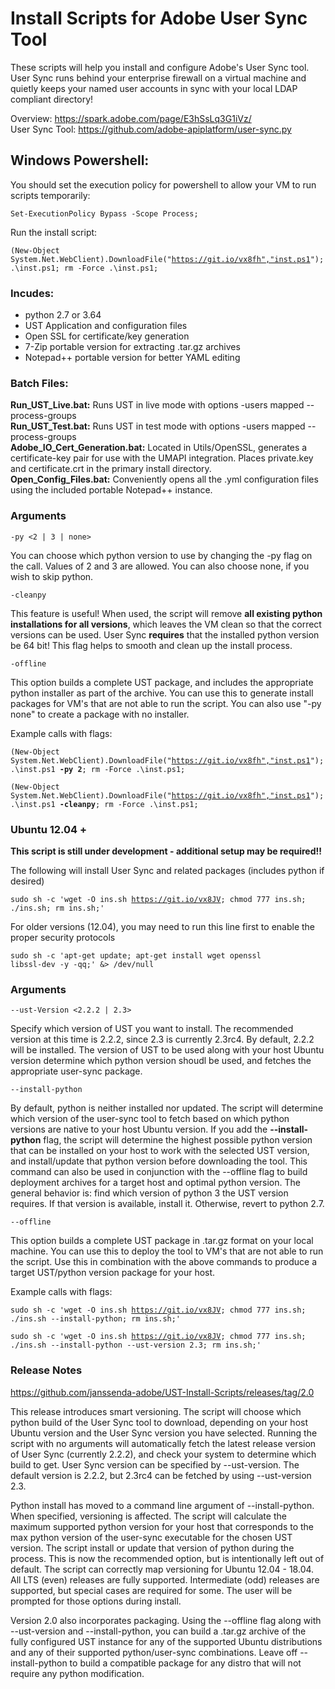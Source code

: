 # Install Scripts for Adobe User Sync Tool
These scripts will help you install and configure Adobe's User Sync tool.  User Sync runs behind your enterprise firewall on a virtual machine 
and quietly keeps your named user accounts in sync with your local LDAP compliant directory!

Overview:
https://spark.adobe.com/page/E3hSsLq3G1iVz/<br/>
User Sync Tool:
https://github.com/adobe-apiplatform/user-sync.py


## Windows Powershell:
You should set the execution policy for powershell to allow your VM to run scripts temporarily:

<code>Set-ExecutionPolicy Bypass -Scope Process;</code> 

Run the install script:

<code>(New-Object System.Net.WebClient).DownloadFile("https://git.io/vx8fh","inst.ps1"); .\inst.ps1; rm -Force .\inst.ps1;</code>

### Incudes:
<ul>
<li>python 2.7 or 3.64</li>
<li>UST Application and configuration files</li>
<li>Open SSL for certificate/key generation</li>
<li>7-Zip portable version for extracting .tar.gz archives</li>
<li>Notepad++ portable version for better YAML editing </li>
</ul>

### Batch Files:
<b>Run_UST_Live.bat:</b> Runs UST in live mode with options -users mapped --process-groups<br/>
<b>Run_UST_Test.bat:</b> Runs UST in test mode with options -users mapped --process-groups<br/>
<b>Adobe_IO_Cert_Generation.bat:</b> Located in Utils/OpenSSL, generates a certificate-key pair for use with the UMAPI integration.  Places private.key and certificate.crt in the primary
install directory.<br/>
<b>Open_Config_Files.bat:</b> Conveniently opens all the .yml configuration files using the included portable Notepad++ instance.

### Arguments

<code>-py <2 | 3 | none></code>

You can choose which python version to use by changing the -py flag
on the call. Values of 2 and 3 are allowed.  You can also choose none, if you wish to skip python.

<code>-cleanpy</code>

This feature is useful! When used, the script will remove <b>all existing python installations for all versions</b>, which
leaves the VM clean so that the correct versions can be used.  User Sync <b>requires</b> that the installed python version be
64 bit! This flag helps to smooth and clean up the install process.

<code>-offline</code>

This option builds a complete UST package, and includes the appropriate python installer as part of the archive.  You can use this
to generate install packages for VM's that are not able to run the script.  You can also use "-py none" to create a package
with no installer.

Example calls with flags:

<code>(New-Object System.Net.WebClient).DownloadFile("https://git.io/vx8fh","inst.ps1"); .\inst.ps1 <b>-py 2</b>; rm -Force .\inst.ps1;</code>

<code>(New-Object System.Net.WebClient).DownloadFile("https://git.io/vx8fh","inst.ps1"); .\inst.ps1 <b>-cleanpy</b>; rm -Force .\inst.ps1;</code>

### Ubuntu 12.04 + 
<b>This script is still under development - additional setup may be required!!</b>

The following will install User Sync and related packages (includes python if desired)

<code>sudo sh -c 'wget -O ins.sh https://git.io/vx8JV; chmod 777 ins.sh; ./ins.sh; rm ins.sh;'</code>

For older versions (12.04), you may need to run this line first to enable the proper security protocols

<code>sudo sh -c 'apt-get update; apt-get install wget openssl libssl-dev -y -qq;' &> /dev/null</code>

### Arguments

<code>--ust-Version <2.2.2 | 2.3></code>

Specify which version of UST you want to install.  The recommended version at this time is 2.2.2, since 2.3 is currently 2.3rc4. By default, 2.2.2 will be installed.
The version of UST to be used along with your host Ubuntu version determine which python version shoudl be used, and fetches the appropriate user-sync package.

<code>--install-python</code>

By default, python is neither installed nor updated.  The script will determine which version of the user-sync tool to fetch based on which python versions are native to your
host Ubuntu version.  If you add the <b/>--install-python</b> flag, the script will determine the highest possible python version that can be installed on your host to work with
the selected UST version, and install/update that python version before downloading the tool.  This command can also be used in conjunction with the --offline flag to build
deployment archives for a target host and optimal python version.  The general behavior is: find which version of python 3 the UST version requires.  If that version is available, install it.
Otherwise, revert to python 2.7.

<code>--offline</code>

This option builds a complete UST package in .tar.gz format on your local machine. You can use this
to deploy the tool to VM's that are not able to run the script. Use this in combination with the above commands
to produce a target UST/python version package for your host.

Example calls with flags:

<code>sudo sh -c 'wget -O ins.sh https://git.io/vx8JV; chmod 777 ins.sh; ./ins.sh --install-python; rm ins.sh;'</code>

<code>sudo sh -c 'wget -O ins.sh https://git.io/vx8JV; chmod 777 ins.sh; ./ins.sh --install-python --ust-version 2.3; rm ins.sh;'</code>

### Release Notes
https://github.com/janssenda-adobe/UST-Install-Scripts/releases/tag/2.0

This release introduces smart versioning. The script will choose which python build of the User Sync tool to download, depending on your host Ubuntu version and the User Sync version you have selected. Running the script with no arguments will automatically fetch the latest release version of User Sync (currently 2.2.2), and check your system to determine which build to get. User Sync version can be specified by --ust-version. The default version is 2.2.2, but 2.3rc4 can be fetched by using --ust-version 2.3.

Python install has moved to a command line argument of --install-python. When specified, versioning is affected. The script will calculate the maximum supported python version for your host that corresponds to the max python version of the user-sync executable for the chosen UST version. The script install or update that version of python during the process. This is now the recommended option, but is intentionally left out of default. The script can correctly map versioning for Ubuntu 12.04 - 18.04. All LTS (even) releases are fully supported. Intermediate (odd) releases are supported, but special cases are required for some. The user will be prompted for those options during install.

Version 2.0 also incorporates packaging. Using the --offline flag along with --ust-version and --install-python, you can build a .tar.gz archive of the fully configured UST instance for any of the supported Ubuntu distributions and any of their supported python/user-sync combinations. Leave off --install-python to build a compatible package for any distro that will not require any python modification.

